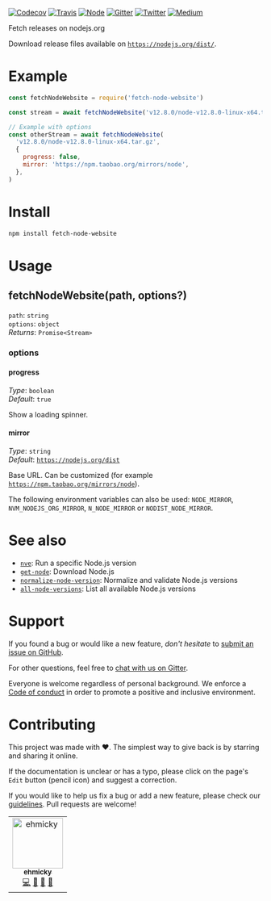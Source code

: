 [![Codecov](https://img.shields.io/codecov/c/github/ehmicky/fetch-node-website.svg?label=tested&logo=codecov)](https://codecov.io/gh/ehmicky/fetch-node-website)
[![Travis](https://img.shields.io/badge/cross-platform-4cc61e.svg?logo=travis)](https://travis-ci.org/ehmicky/fetch-node-website)
[![Node](https://img.shields.io/node/v/fetch-node-website.svg?logo=node.js)](https://www.npmjs.com/package/fetch-node-website)
[![Gitter](https://img.shields.io/gitter/room/ehmicky/fetch-node-website.svg?logo=gitter)](https://gitter.im/ehmicky/fetch-node-website)
[![Twitter](https://img.shields.io/badge/%E2%80%8B-twitter-4cc61e.svg?logo=twitter)](https://twitter.com/intent/follow?screen_name=ehmicky)
[![Medium](https://img.shields.io/badge/%E2%80%8B-medium-4cc61e.svg?logo=medium)](https://medium.com/@ehmicky)

Fetch releases on nodejs.org

Download release files available on
[`https://nodejs.org/dist/`](https://nodejs.org/dist/).

# Example

<!-- Remove 'eslint-skip' once estree supports top-level await -->
<!-- eslint-skip -->

```js
const fetchNodeWebsite = require('fetch-node-website')

const stream = await fetchNodeWebsite('v12.8.0/node-v12.8.0-linux-x64.tar.gz')

// Example with options
const otherStream = await fetchNodeWebsite(
  'v12.8.0/node-v12.8.0-linux-x64.tar.gz',
  {
    progress: false,
    mirror: 'https://npm.taobao.org/mirrors/node',
  },
)
```

# Install

```bash
npm install fetch-node-website
```

# Usage

## fetchNodeWebsite(path, options?)

`path`: `string`<br> `options`: `object`<br>_Returns_: `Promise<Stream>`

### options

#### progress

_Type_: `boolean`<br>_Default_: `true`

Show a loading spinner.

#### mirror

_Type_: `string`<br>_Default_:
[`https://nodejs.org/dist`](https://nodejs.org/dist)

Base URL. Can be customized (for example
[`https://npm.taobao.org/mirrors/node`](https://npm.taobao.org/mirrors/node)).

The following environment variables can also be used: `NODE_MIRROR`,
`NVM_NODEJS_ORG_MIRROR`, `N_NODE_MIRROR` or `NODIST_NODE_MIRROR`.

# See also

- [`nve`](https://github.com/ehmicky/nve): Run a specific Node.js version
- [`get-node`](https://github.com/ehmicky/get-node): Download Node.js
- [`normalize-node-version`](https://github.com/ehmicky/normalize-node-version):
  Normalize and validate Node.js versions
- [`all-node-versions`](https://github.com/ehmicky/all-node-versions): List all
  available Node.js versions

# Support

If you found a bug or would like a new feature, _don't hesitate_ to
[submit an issue on GitHub](../../issues).

For other questions, feel free to
[chat with us on Gitter](https://gitter.im/ehmicky/fetch-node-website).

Everyone is welcome regardless of personal background. We enforce a
[Code of conduct](CODE_OF_CONDUCT.md) in order to promote a positive and
inclusive environment.

# Contributing

This project was made with ❤️. The simplest way to give back is by starring and
sharing it online.

If the documentation is unclear or has a typo, please click on the page's `Edit`
button (pencil icon) and suggest a correction.

If you would like to help us fix a bug or add a new feature, please check our
[guidelines](CONTRIBUTING.md). Pull requests are welcome!

<!-- Thanks go to our wonderful contributors: -->

<!-- ALL-CONTRIBUTORS-LIST:START -->
<!-- prettier-ignore -->
<table><tr><td align="center"><a href="https://twitter.com/ehmicky"><img src="https://avatars2.githubusercontent.com/u/8136211?v=4" width="100px;" alt="ehmicky"/><br /><sub><b>ehmicky</b></sub></a><br /><a href="https://github.com/ehmicky/fetch-node-website/commits?author=ehmicky" title="Code">💻</a> <a href="#design-ehmicky" title="Design">🎨</a> <a href="#ideas-ehmicky" title="Ideas, Planning, & Feedback">🤔</a> <a href="https://github.com/ehmicky/fetch-node-website/commits?author=ehmicky" title="Documentation">📖</a></td></tr></table>

<!-- ALL-CONTRIBUTORS-LIST:END -->
